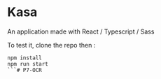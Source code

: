 # Kasa

An application made with React / Typescript / Sass

To test it, clone the repo then :

```
npm install
npm run start
```# P7-OCR
